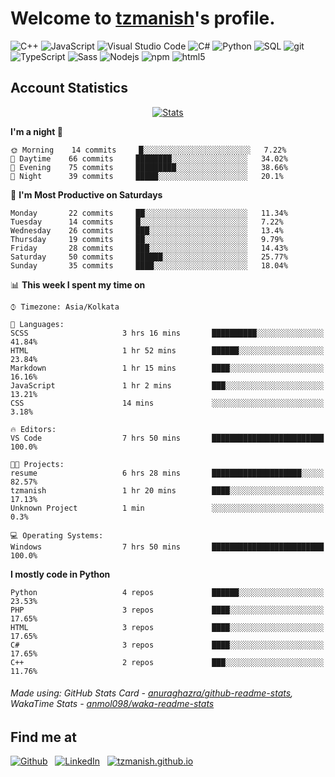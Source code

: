# Welcome to [tzmanish](https://tzmanish.github.io/)'s profile.

<p>
    <img alt="C++" src="https://img.shields.io/badge/-C%2B%2B-00427e?style=flat-square&logo=C%2B%2B&logoColor=white" />
    <img alt="JavaScript" src="https://img.shields.io/badge/-JavaScript-e19f2a?style=flat-square&logo=JavaScript&logoColor=white" />
    <img alt="Visual Studio Code" src="https://img.shields.io/badge/-Visual%20Studio%20Code-0176c5?style=flat-square&logo=visual-studio-code&logoColor=white" />
    <img alt="C#" src="https://img.shields.io/badge/-C%23-2f0073?style=flat-square&logo=C%2B%2B&logoColor=white" />
    <img alt="Python" src="https://img.shields.io/badge/-Python-356c9c?style=flat-square&logo=python&logoColor=white" />
    <img alt="SQL" src="https://img.shields.io/badge/-SQL-de8a03?style=flat-square&logo=mysql&logoColor=white" />
    <img alt="git" src="https://img.shields.io/badge/-Git-e94f32?style=flat-square&logo=git&logoColor=white" />
    <img alt="TypeScript" src="https://img.shields.io/badge/-TypeScript-0077c6?style=flat-square&logo=typescript&logoColor=white" />
    <img alt="Sass" src="https://img.shields.io/badge/-Sass-c76496?style=flat-square&logo=sass&logoColor=white" />
    <img alt="Nodejs" src="https://img.shields.io/badge/-Nodejs-519a41?style=flat-square&logo=Node.js&logoColor=white" />
    <img alt="npm" src="https://img.shields.io/badge/-NPM-c53635?style=flat-square&logo=npm&logoColor=white" />
    <img alt="html5" src="https://img.shields.io/badge/-HTML5-de4b25?style=flat-square&logo=html5&logoColor=white" />
</p>

## Account Statistics

<p align="center"> <a href="https://github-readme-stats.vercel.app/api?username=tzmanish&include_all_commits=true&count_private=true">
    <img src="https://github-readme-stats.vercel.app/api?username=tzmanish&include_all_commits=true&count_private=true&hide=stars,prs&show_icons=true&hide_title=true" alt="Stats" style="max-width:100%">
</a> </p>

<!--START_SECTION:waka-->
**I'm a night 🦉** 

```text
🌞 Morning    14 commits     █░░░░░░░░░░░░░░░░░░░░░░░░   7.22% 
🌆 Daytime    66 commits     ████████░░░░░░░░░░░░░░░░░   34.02% 
🌃 Evening    75 commits     █████████░░░░░░░░░░░░░░░░   38.66% 
🌙 Night      39 commits     █████░░░░░░░░░░░░░░░░░░░░   20.1%

```
📅 **I'm Most Productive on Saturdays** 

```text
Monday       22 commits     ██░░░░░░░░░░░░░░░░░░░░░░░   11.34% 
Tuesday      14 commits     █░░░░░░░░░░░░░░░░░░░░░░░░   7.22% 
Wednesday    26 commits     ███░░░░░░░░░░░░░░░░░░░░░░   13.4% 
Thursday     19 commits     ██░░░░░░░░░░░░░░░░░░░░░░░   9.79% 
Friday       28 commits     ███░░░░░░░░░░░░░░░░░░░░░░   14.43% 
Saturday     50 commits     ██████░░░░░░░░░░░░░░░░░░░   25.77% 
Sunday       35 commits     ████░░░░░░░░░░░░░░░░░░░░░   18.04%

```


📊 **This week I spent my time on** 

```text
⌚︎ Timezone: Asia/Kolkata

💬 Languages: 
SCSS                     3 hrs 16 mins       ██████████░░░░░░░░░░░░░░░   41.84% 
HTML                     1 hr 52 mins        ██████░░░░░░░░░░░░░░░░░░░   23.84% 
Markdown                 1 hr 15 mins        ████░░░░░░░░░░░░░░░░░░░░░   16.16% 
JavaScript               1 hr 2 mins         ███░░░░░░░░░░░░░░░░░░░░░░   13.21% 
CSS                      14 mins             ░░░░░░░░░░░░░░░░░░░░░░░░░   3.18%

🔥 Editors: 
VS Code                  7 hrs 50 mins       █████████████████████████   100.0%

🐱‍💻 Projects: 
resume                   6 hrs 28 mins       ████████████████████░░░░░   82.57% 
tzmanish                 1 hr 20 mins        ████░░░░░░░░░░░░░░░░░░░░░   17.13% 
Unknown Project          1 min               ░░░░░░░░░░░░░░░░░░░░░░░░░   0.3%

💻 Operating Systems: 
Windows                  7 hrs 50 mins       █████████████████████████   100.0%

```

**I mostly code in Python** 

```text
Python                   4 repos             ██████░░░░░░░░░░░░░░░░░░░   23.53% 
PHP                      3 repos             ████░░░░░░░░░░░░░░░░░░░░░   17.65% 
HTML                     3 repos             ████░░░░░░░░░░░░░░░░░░░░░   17.65% 
C#                       3 repos             ████░░░░░░░░░░░░░░░░░░░░░   17.65% 
C++                      2 repos             ███░░░░░░░░░░░░░░░░░░░░░░   11.76%

```



<!--END_SECTION:waka-->

###### Made using: GitHub Stats Card - [anuraghazra/github-readme-stats](https://github.com/anuraghazra/github-readme-stats), WakaTime Stats - [anmol098/waka-readme-stats](https://github.com/anmol098/waka-readme-stats)

## Find me at

[![Github](https://img.shields.io/badge/github-tzmanish-black?logo=github&style=for-the-badge)](https://github.com/tzmanish)
&nbsp;
[![LinkedIn](https://img.shields.io/badge/linkedin-tzman-0077b5?logo=linkedin&style=for-the-badge)](https://www.linkedin.com/in/tzman)
&nbsp;
[![tzmanish.github.io](https://img.shields.io/badge/resume-tzmanish.github.io-red?logo=internet%20explorer&style=for-the-badge)](https://tzmanish.github.io)
